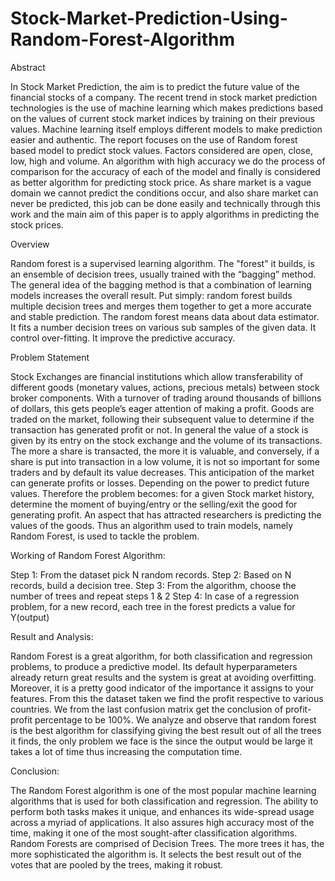 # Stock-Market-Prediction-Using-Random-Forest-Algorithm

Abstract

In Stock Market Prediction, the aim is to predict the future value of the financial stocks of a company. The recent trend in stock market prediction technologies is the use of machine learning which makes predictions based on the values of current stock market indices by training on their previous values. Machine learning itself employs different models to make prediction easier and authentic. The report focuses on the use of Random forest based model to predict stock values. Factors considered are open, close, low, high and volume. An algorithm with high accuracy we do the process of comparison for the accuracy of each of the model and finally is considered as better algorithm for predicting stock price. As share market is a vague domain we cannot predict the conditions occur, and also share market can never be predicted, this job can be done easily and technically through this work and the main aim of this paper is to apply algorithms in predicting the stock prices.

Overview

Random forest is a supervised learning algorithm. The "forest" it builds, is an ensemble of decision trees, usually trained with the “bagging” method. The general idea of the bagging method is that a combination of learning models increases the overall result. Put simply: random forest builds multiple decision trees and merges them together to get a more accurate and stable prediction. The random forest means data about data estimator. It fits a number decision trees on various sub samples of the given data. It control over-fitting. It improve the predictive accuracy.

Problem Statement

Stock Exchanges are financial institutions which allow transferability of different goods (monetary values, actions, precious metals) between stock broker components. With a turnover of trading around thousands of billions of dollars, this gets people’s eager attention of making a profit. Goods are traded on the market, following their subsequent value to determine if the transaction has generated profit or not. In general the value of a stock is given by its entry on the stock exchange and the volume of its transactions. The more a share is transacted, the more it is valuable, and conversely, if a share is put into transaction in a low volume, it is not so important for some traders and by default its value decreases. This anticipation of the market can generate profits or losses. Depending on the power to predict future values. Therefore the problem becomes: for a given Stock market history, determine the moment of buying/entry or the selling/exit the good for generating profit. An aspect that has attracted researchers is predicting the values of the goods. Thus an algorithm used to train models, namely Random Forest, is used to tackle the problem.

Working of Random Forest Algorithm:

Step 1: From the dataset pick N random records.
Step 2: Based on N records, build a decision tree.
Step 3: From the algorithm, choose the number of trees and repeat steps 1 & 2
Step 4: In case of a regression problem, for a new record, each tree in the forest predicts a value for Y(output)

Result and Analysis:

Random Forest is a great algorithm, for both classification and regression problems, to produce a predictive model. Its default hyperparameters already return great results and the system is great at avoiding overfitting. Moreover, it is a pretty good indicator of the importance it assigns to your features. From this the dataset taken we find the profit respective to various countries. We from the last confusion matrix get the conclusion of profit-profit percentage to be 100%. We analyze and observe that random forest is the best algorithm for classifying giving the best result out of all the trees it finds, the only problem we face is the since the output would be large it takes a lot of time thus increasing the computation time.

Conclusion:

The Random Forest algorithm is one of the most popular machine learning algorithms that is used for both classification and regression. The ability to perform both tasks makes it unique, and enhances its wide-spread usage across a myriad of applications. It also assures high accuracy most of the time, making it one of the most sought-after classification algorithms. Random Forests are comprised of Decision Trees. The more trees it has, the more sophisticated the algorithm is. It selects the best result out of the votes that are pooled by the trees, making it robust.
